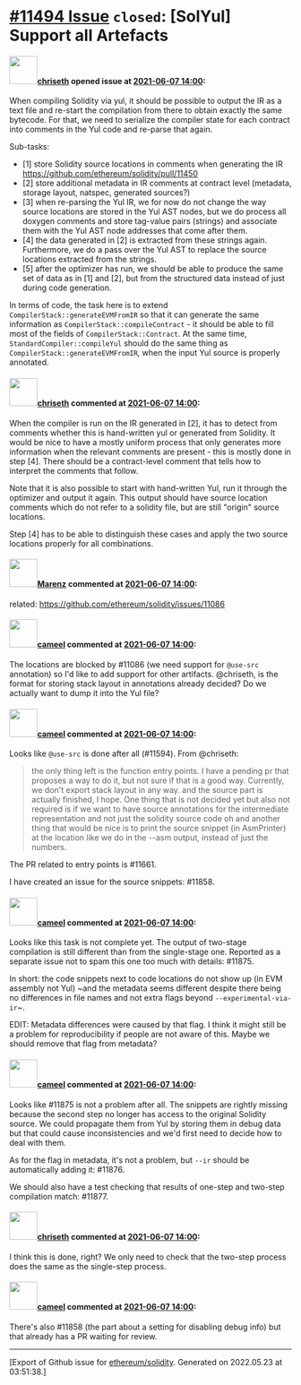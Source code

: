 # [\#11494 Issue](https://github.com/ethereum/solidity/issues/11494) `closed`: [SolYul] Support all Artefacts

#### <img src="https://avatars.githubusercontent.com/u/9073706?v=4" width="50">[chriseth](https://github.com/chriseth) opened issue at [2021-06-07 14:00](https://github.com/ethereum/solidity/issues/11494):

When compiling Solidity via yul, it should be possible to output the IR as a text file and re-start the compilation from there to obtain exactly the same bytecode. For that, we need to serialize the compiler state for each contract into comments in the Yul code and re-parse that again.

Sub-tasks:
 - [1] store Solidity source locations in comments when generating the IR https://github.com/ethereum/solidity/pull/11450
 - [2] store additional metadata in IR comments at contract level (metadata, storage layout, natspec, generated sources?)
 - [3] when re-parsing the Yul IR, we for now do not change the way source locations are stored in the Yul AST nodes, but we do process all doxygen comments and store tag-value pairs (strings) and associate them with the Yul AST node addresses that come after them.
 - [4] the data generated in [2] is extracted from these strings again. Furthermore, we do a pass over the Yul AST to replace the source locations extracted from the strings.
 - [5] after the optimizer has run, we should be able to produce the same set of data as in [1] and [2], but from the structured data instead of just during code generation.

In terms of code, the task here is to extend `CompilerStack::generateEVMFromIR` so that it can generate the same information as `CompilerStack::compileContract` - it should be able to fill most of the fields of `CompilerStack::Contract`.
At the same time, `StandardCompiler::compileYul` should do the same thing as `CompilerStack::generateEVMFromIR`, when the input Yul source is properly annotated.

#### <img src="https://avatars.githubusercontent.com/u/9073706?v=4" width="50">[chriseth](https://github.com/chriseth) commented at [2021-06-07 14:00](https://github.com/ethereum/solidity/issues/11494#issuecomment-856097603):

When the compiler is run on the IR generated in [2], it has to detect from comments whether this is hand-written yul or generated from Solidity. It would be nice to have a mostly uniform process that only generates more information when the relevant comments are present - this is mostly done in step [4]. There should be a contract-level comment that tells how to interpret the comments that follow.

Note that it is also possible to start with hand-written Yul, run it through the optimizer and output it again. This output should have source location comments which do not refer to a solidity file, but are still "origin" source locations.

Step [4] has to be able to distinguish these cases and apply the two source locations properly for all combinations.

#### <img src="https://avatars.githubusercontent.com/u/424752?u=038e104b849efd16f076b671ef6c46af7073bfa7&v=4" width="50">[Marenz](https://github.com/Marenz) commented at [2021-06-07 14:00](https://github.com/ethereum/solidity/issues/11494#issuecomment-856857343):

related: https://github.com/ethereum/solidity/issues/11086

#### <img src="https://avatars.githubusercontent.com/u/137030?v=4" width="50">[cameel](https://github.com/cameel) commented at [2021-06-07 14:00](https://github.com/ethereum/solidity/issues/11494#issuecomment-908261023):

The locations are blocked by #11086 (we need support for `@use-src` annotation) so I'd like to add support for other artifacts. @chriseth, is the format for storing stack layout in annotations already decided? Do we actually want to dump it into the Yul file?

#### <img src="https://avatars.githubusercontent.com/u/137030?v=4" width="50">[cameel](https://github.com/cameel) commented at [2021-06-07 14:00](https://github.com/ethereum/solidity/issues/11494#issuecomment-908290236):

Looks like `@use-src` is done after all (#11594). From @chriseth:

> the only thing left is the function entry points. I have a pending pr that proposes a way to do it, but not sure if that is a good way. Currently, we don't export stack layout in any way.
and the source part is actually finished, I hope. One thing that is not decided yet but also not required is if we want to have source annotations for the intermediate representation and not just the solidity source code
oh and another thing that would be nice is to print the source snippet (in AsmPrinter) at the location like we do in the --asm output, instead of just the numbers.

The PR related to entry points is #11661.

I have created an issue for the source snippets: #11858.

#### <img src="https://avatars.githubusercontent.com/u/137030?v=4" width="50">[cameel](https://github.com/cameel) commented at [2021-06-07 14:00](https://github.com/ethereum/solidity/issues/11494#issuecomment-910207428):

Looks like this task is not complete yet.  The output of two-stage compilation is still different than from the single-stage one. Reported as a separate issue not to spam this one too much with details: #11875.

In short: the code snippets next to code locations do not show up (in EVM assembly not Yul) ~and the metadata seems different despite there being no differences in file names and not extra flags beyond `--experimental-via-ir`~.

EDIT: Metadata differences were caused by that flag. I think it might still be a problem for reproducibility if people are not aware of this. Maybe we should remove that flag from metadata?

#### <img src="https://avatars.githubusercontent.com/u/137030?v=4" width="50">[cameel](https://github.com/cameel) commented at [2021-06-07 14:00](https://github.com/ethereum/solidity/issues/11494#issuecomment-910412064):

Looks like #11875 is not a problem after all. The snippets are rightly missing because the second step no longer has access to the original Solidity source. We could propagate them from Yul by storing them in debug data but that could cause inconsistencies and we'd first need to decide how to deal with them.

As for the flag in metadata, it's not a problem, but `--ir` should be automatically adding it: #11876.

We should also have a test checking that results of one-step and two-step compilation match: #11877.

#### <img src="https://avatars.githubusercontent.com/u/9073706?v=4" width="50">[chriseth](https://github.com/chriseth) commented at [2021-06-07 14:00](https://github.com/ethereum/solidity/issues/11494#issuecomment-929038634):

I think this is done, right? We only need to check that the two-step process does the same as the single-step process.

#### <img src="https://avatars.githubusercontent.com/u/137030?v=4" width="50">[cameel](https://github.com/cameel) commented at [2021-06-07 14:00](https://github.com/ethereum/solidity/issues/11494#issuecomment-929355732):

There's also #11858 (the part about a setting for disabling debug info) but that already has a PR waiting for review.


-------------------------------------------------------------------------------



[Export of Github issue for [ethereum/solidity](https://github.com/ethereum/solidity). Generated on 2022.05.23 at 03:51:38.]
